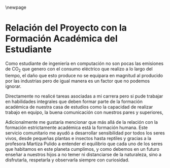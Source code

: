 \newpage

# Relación del Proyecto con la Formación Académica del Estudiante

Como estudiante de ingeniería en computación no son pocas las emisiones de CO$_2$ 
que genero con el consumo eléctrico que realizo a lo largo del tiempo, el daño que
esto produce no se equipara en magnitud al producido por las industrias pero de
igual manera es un factor que no podemos ignorar.

Directamente no realicé tareas asociadas a mi carrera pero si pude trabajar en 
habilidades integrales que deben formar parte de la formación académica de
nuestra casa de estudios como la capacidad de realizar trabajo en equipo, 
la buena comunicación con nuestros pares y superiores, 

Adicionalmente me gustaría mencionar que más allá de la relación con la 
formación estrictamente académica está la formación humana. Este servicio 
comunitario me ayudó a desarrollar sensibilidad por todos los seres vivos, 
desde pequeñas plantas e insectos hasta reptiles y gracias a la profesora Martiza 
Pulido a entender el equilibrio que cada uno de los seres que habitamos en este 
planeta cumplimos, y como debemos en un futuro enseñar a nuestros hijos a no 
temer ni distanciarse de la naturaleza, sino a disfrutarla, respetarla y observarla
siempre con curiosidad.